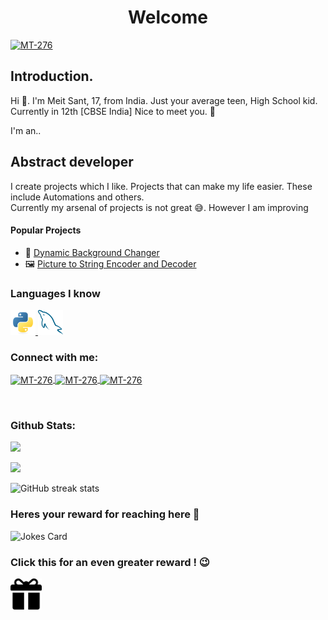 <h1 align="center">Welcome</h1>

<!---![GitHub profile views](https://komarev.com/ghpvc/?username=MT-276)-->
<p align="left"> <a href="https://github.com/ryo-ma/github-profile-trophy"><img src="https://github-profile-trophy.vercel.app/?username=MT-276&no-bg=true&no-frame=true&theme=darkhub" alt="MT-276" /></a> </p>

## Introduction.

Hi 👋. I'm Meit Sant, 17, from India. Just your average teen, High School kid. Currently in 12th [CBSE India]
Nice to meet you. 🤝

I'm an..
## Abstract developer
I create projects which I like. Projects that can make my life easier. These include Automations and others.\
Currently my arsenal of projects is not great 😅. However I am improving

#### Popular Projects
- 🌃 [Dynamic Background Changer](https://github.com/MT-276/Dynamic-Background-Changer)
- 🖼️ [Picture to String Encoder and Decoder](https://github.com/MT-276/Picture-to-String-encoder)


### Languages I know 
<p align="left">
 <a href="https://www.python.org/" target="_blank">
  <img src="https://github.com/devicons/devicon/raw/master/icons/python/python-original.svg"  alt="Python" width="40" height="40"/>
 </a>
 <a href="https://www.mysql.com/" target="_blank">
  <img src="https://github.com/devicons/devicon/raw/master/icons/mysql/mysql-original.svg"  alt="MySQL" width="40" height="40"/>
 </a>

### Connect with me:
<p align="left">

 <a href="https://stackoverflow.com/users/20022511/mt-276" target="blank">
  <img align="center" src="https://raw.githubusercontent.com/rahuldkjain/github-profile-readme-generator/master/src/images/icons/Social/stack-overflow.svg"               alt="MT-276" height="30" width="40" />
 </a>
 <a href="https://www.reddit.com/user/MT_276" target="blank">
  <img align="center" src="https://github.com/rahuldkjain/github-profile-readme-generator/raw/888aff31e1d26dd2a6acf6afebbc34970aeb0118/src/images/icons/Social/reddit.svg" alt="MT-276" height="30" width="40" />
 </a>
 <a href="https://www.youtube.com/@meitsant2981" target="blank">
  <img align="center" src="https://github.com/rahuldkjain/github-profile-readme-generator/raw/888aff31e1d26dd2a6acf6afebbc34970aeb0118/src/images/icons/Social/youtube.svg" alt="MT-276" height="30" width="40" />
 </a>
</p>
</br>

### Github Stats:

<a href="https://github.com/MT-276/github-readme-stats"><img height="150em" src="https://github-readme-stats.vercel.app/api/top-langs/?username=MT-276&hide=Shell,Ruby&layout=compact&theme=onedark" /></a> 

<a href="https://github.com/MT-276/github-readme-stats"><img height="150em" src="https://github-readme-stats.vercel.app/api?username=MT-276&show_icons=true&theme=onedark" /></a>

![GitHub streak stats](https://github-readme-streak-stats.herokuapp.com/?user=MT-276)

### Heres your reward for reaching here 🤗

<img src="https://readme-jokes.vercel.app/api?hideBorder&theme=onedark" alt="Jokes Card" />

### Click this for an even greater reward ! 😉
<p align="centre">
<a href="https://www.youtube.com/watch?v=dQw4w9WgXcQ" target="blank">
  <img align="center" src="https://github.com/gladiator0428/hodalica/raw/250a7f6e85fa5ac75ee19497afd8be4ed4d2d6f7/src/assets/svg/giftbox.svg" alt="Surprise !" height="50" width="50" />
 </a>
</p>
</br>
